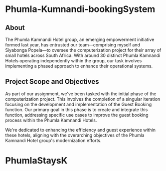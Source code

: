 # Phumla-Kumnandi-bookingSystem

## About 
The Phumla Kamnandi Hotel group, an emerging empowerment initiative formed last year, has entrusted our team—comprising myself and Siyabonga Popela—to oversee the computerization project for their array of small hotels across South Africa. With around 30 distinct Phumla Kamnandi Hotels operating independently within the group, our task involves implementing a phased approach to enhance their operational systems.

## Project Scope and Objectives

As part of our assignment, we've been tasked with the initial phase of the computerization project. This involves the completion of a singular iteration focusing on the development and implementation of the Guest Booking function. Our primary goal in this phase is to create and integrate this function, addressing specific use cases to improve the guest booking process within the Phumla Kamnandi Hotels.

We're dedicated to enhancing the efficiency and guest experience within these hotels, aligning with the overarching objectives of the Phumla Kamnandi Hotel group's modernization efforts.
# PhumlaStaysK
